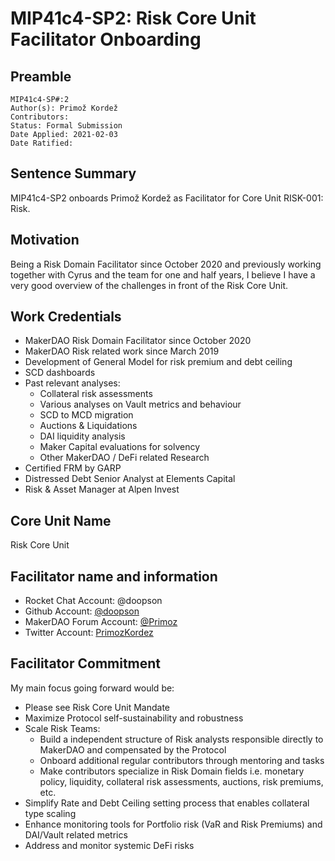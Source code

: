 # MIP41c4-SP2: Risk Core Unit Facilitator Onboarding

## Preamble

```
MIP41c4-SP#:2
Author(s): Primož Kordež
Contributors: 
Status: Formal Submission
Date Applied: 2021-02-03
Date Ratified:
```

## Sentence Summary

MIP41c4-SP2 onboards Primož Kordež as Facilitator for Core Unit RISK-001: Risk.

## Motivation

Being a Risk Domain Facilitator since October 2020 and previously working together with Cyrus and the team for one and half years, I believe I have a very good overview of the challenges in front of the Risk Core Unit.

## Work Credentials

* MakerDAO Risk Domain Facilitator since October 2020
* MakerDAO Risk related work since March 2019
* Development of General Model for risk premium and debt ceiling
* SCD dashboards
* Past relevant analyses:
    * Collateral risk assessments
    * Various analyses on Vault metrics and behaviour
    * SCD to MCD migration
    * Auctions & Liquidations
    * DAI liquidity analysis
    * Maker Capital evaluations for solvency
    * Other MakerDAO / DeFi related Research
* Certified FRM by GARP
* Distressed Debt Senior Analyst at Elements Capital
* Risk & Asset Manager at Alpen Invest

## Core Unit Name

Risk Core Unit

## Facilitator name and information

* Rocket Chat Account: @doopson
* Github Account: [@doopson](https://github.com/doopson)
* MakerDAO Forum Account: [@Primoz](https://forum.makerdao.com/u/Primoz/summary)
* Twitter Account: [PrimozKordez](https://twitter.com/PrimozKordez)

## Facilitator Commitment

My main focus going forward would be:

* Please see Risk Core Unit Mandate
* Maximize Protocol self-sustainability and robustness
* Scale Risk Teams:
    * Build a independent structure of Risk analysts responsible directly to MakerDAO and compensated by the Protocol
    * Onboard additional regular contributors through mentoring and tasks
    * Make contributors specialize in Risk Domain fields i.e. monetary policy, liquidity, collateral risk assessments, auctions, risk premiums, etc.
* Simplify Rate and Debt Ceiling setting process that enables collateral type scaling
* Enhance monitoring tools for Portfolio risk (VaR and Risk Premiums) and DAI/Vault related metrics
* Address and monitor systemic DeFi risks
